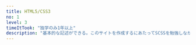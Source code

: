 ```yaml
---
title: HTML5/CSS3
no: 1
level: 3
timeItTook: "独学のみ1年以上"
description: "基本的な記述ができる。このサイトを作成するにあたってSCSSを勉強しながら使用した。"
---
```

